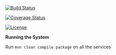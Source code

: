 
[![Build Status](https://travis-ci.org/stackroute/boeing-wave3-pie.svg?branch=master)](https://travis-ci.org/stackroute/boeing-wave3-pie)

[![Coverage Status](https://coveralls.io/repos/github/stackroute/boeing-wave3-pie/badge.svg?branch=master)](https://coveralls.io/github/stackroute/boeing-wave3-pie?branch=master)

[![License](https://img.shields.io/badge/License-Apache%202.0-blue.svg)](https://opensource.org/licenses/Apache-2.0)

****Running the System****

Run ```mvn clean compile package``` on all the services

